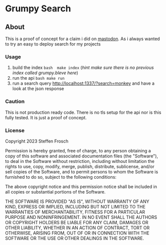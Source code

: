 # Grumpy Search

## About
This is a proof of concept for a claim i did on [mastodon](https://mastodon.social/@psycodepath/109796986115923657). 
As i always wanted to try an easy to deploy search for my projects

### Usage
1. build the index ```bash  make index``` (*hint make sure there is no previous index called grumpy.bleve here*)
2. run the api ```bash make run  ```
3. run a search query [http://localhost:1337/?search=monkey](http://localhost:1337/?search=monkey]) and have a look at the json response


### Caution
This is not production ready code. There is no tls setup for the api nor is this fully tested. It is just a proof 
of concept. 

### License
Copyright 2023 Steffen Frosch

Permission is hereby granted, free of charge, to any person obtaining a copy of this software and associated documentation files (the "Software"), to deal in the Software without restriction, including without limitation the rights to use, copy, modify, merge, publish, distribute, sublicense, and/or sell copies of the Software, and to permit persons to whom the Software is furnished to do so, subject to the following conditions:

The above copyright notice and this permission notice shall be included in all copies or substantial portions of the Software.

THE SOFTWARE IS PROVIDED "AS IS", WITHOUT WARRANTY OF ANY KIND, EXPRESS OR IMPLIED, INCLUDING BUT NOT LIMITED TO THE WARRANTIES OF MERCHANTABILITY, FITNESS FOR A PARTICULAR PURPOSE AND NONINFRINGEMENT. IN NO EVENT SHALL THE AUTHORS OR COPYRIGHT HOLDERS BE LIABLE FOR ANY CLAIM, DAMAGES OR OTHER LIABILITY, WHETHER IN AN ACTION OF CONTRACT, TORT OR OTHERWISE, ARISING FROM, OUT OF OR IN CONNECTION WITH THE SOFTWARE OR THE USE OR OTHER DEALINGS IN THE SOFTWARE.
